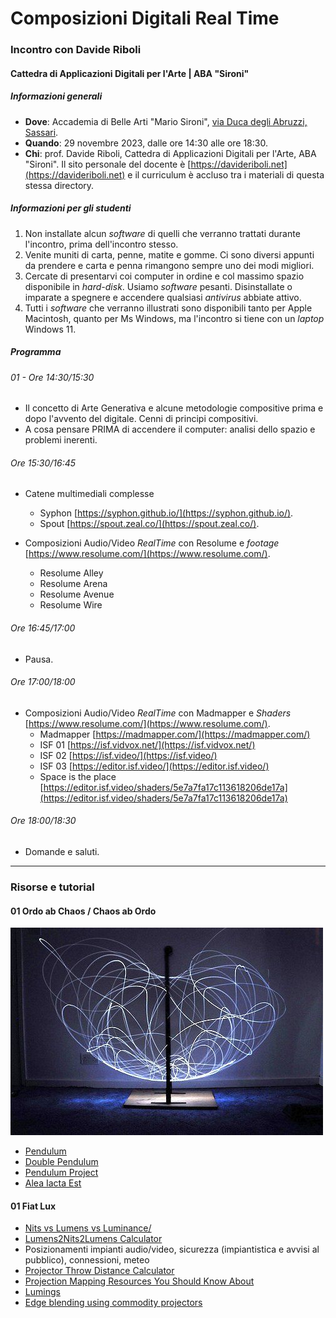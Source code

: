 # Composizioni Digitali Real Time


### Incontro con Davide Riboli


#### Cattedra di Applicazioni Digitali per l'Arte | ABA "Sironi"


##### Informazioni generali


- **Dove**: Accademia di Belle Arti "Mario Sironi", [via Duca degli Abruzzi, Sassari](https://maps.app.goo.gl/KEPd6GJbRxfyGQCp7).
- **Quando**: 29 novembre 2023, dalle ore 14:30 alle ore 18:30.
- **Chi**: prof. Davide Riboli, Cattedra di Applicazioni Digitali per l'Arte, ABA "Sironi". Il sito personale del docente è [https://davideriboli.net](https://davideriboli.net) e il curriculum è accluso tra i materiali di questa stessa directory.


##### Informazioni per gli studenti


1. Non installate alcun _software_ di quelli che verranno trattati durante l'incontro, prima dell'incontro stesso.
2. Venite muniti di carta, penne, matite e gomme. Ci sono diversi appunti da prendere e carta e penna rimangono sempre uno dei modi migliori.
3. Cercate di presentarvi coi computer in ordine e col massimo spazio disponibile in _hard-disk_. Usiamo _software_ pesanti. Disinstallate o imparate a spegnere e accendere qualsiasi _antivirus_ abbiate attivo.
4. Tutti i _software_ che verranno illustrati sono disponibili tanto per Apple Macintosh, quanto per Ms Windows, ma l'incontro si tiene con un _laptop_ Windows 11.


##### Programma 


###### 01 - Ore 14:30/15:30


- Il concetto di Arte Generativa e alcune metodologie compositive prima e dopo l'avvento del digitale. Cenni di principi compositivi.
- A cosa pensare PRIMA di accendere il computer: analisi dello spazio e problemi inerenti.

###### Ore 15:30/16:45


- Catene multimediali complesse	
	- Syphon [https://syphon.github.io/](https://syphon.github.io/).
	- Spout [https://spout.zeal.co/](https://spout.zeal.co/).


- Composizioni Audio/Video _RealTime_ con Resolume e _footage_ [https://www.resolume.com/](https://www.resolume.com/).
	- Resolume Alley 
	- Resolume Arena
	- Resolume Avenue
	- Resolume Wire


###### Ore 16:45/17:00


- Pausa.


###### Ore 17:00/18:00


- Composizioni Audio/Video _RealTime_ con Madmapper e _Shaders_ [https://www.resolume.com/](https://www.resolume.com/).
	- Madmapper [https://madmapper.com/](https://madmapper.com/)
	- ISF 01 [https://isf.vidvox.net/](https://isf.vidvox.net/)
	- ISF 02 [https://isf.video/](https://isf.video/)
	- ISF 03 [https://editor.isf.video/](https://editor.isf.video/)
	- Space is the place [https://editor.isf.video/shaders/5e7a7fa17c113618206de17a](https://editor.isf.video/shaders/5e7a7fa17c113618206de17a)


###### Ore 18:00/18:30

- Domande e saluti.


---

### Risorse e tutorial


#### 01 Ordo ab Chaos / Chaos ab Ordo

![Double Pendulum Light Painting](DoublePendulumLightPainting.jpg)

- [Pendulum](https://www.myphysicslab.com/pendulum/pendulum-en.html)
- [Double Pendulum](https://www.myphysicslab.com/pendulum/double-pendulum-en.html)
- [Pendulum Project](https://youtu.be/d2E5oojoXjk?feature=shared&t=133)
- [Alea Iacta Est](https://aba-sironi-codex.github.io/Musical-Dice/)

#### 01 Fiat Lux

- [Nits vs Lumens vs Luminance/](https://it.newhavendisplay.com/blog/nits-vs-lumens-vs-luminance/)
- [Lumens2Nits2Lumens Calculator](https://calculator.academy/lumens-to-nits-calculator/)
- Posizionamenti impianti audio/video, sicurezza (impiantistica e avvisi al pubblico), connessioni, meteo
- [Projector Throw Distance Calculator](https://www.projectorcentral.com/projection-calculator-pro.cfm)
- [Projection Mapping Resources You Should Know About](https://interactiveimmersive.io/blog/outputs/projection-mapping-resources-you-should-know-about/)
- [Lumings](https://whatsit.fr/en/services/lumings/)
- [Edge blending using commodity projectors](https://paulbourke.net/miscellaneous/edgeblend/)
	
	
	